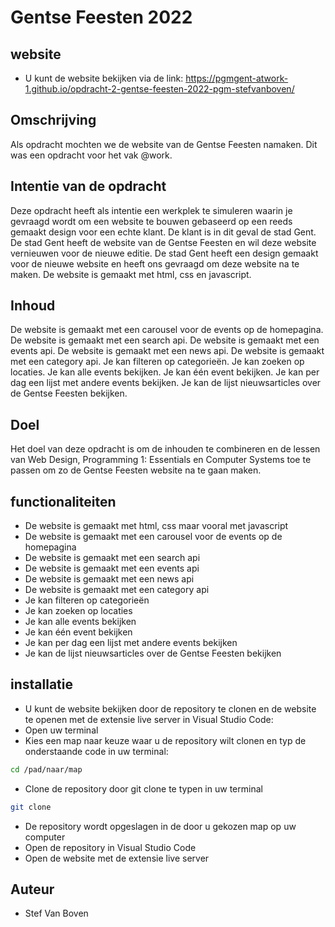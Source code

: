 # Gentse Feesten 2022

## website
- U kunt de website bekijken via de link: https://pgmgent-atwork-1.github.io/opdracht-2-gentse-feesten-2022-pgm-stefvanboven/

## Omschrijving
Als opdracht mochten we de website van de Gentse Feesten namaken. Dit was een opdracht voor het vak @work.

## Intentie van de opdracht
Deze opdracht heeft als intentie een werkplek te simuleren waarin je gevraagd wordt om een website te bouwen gebaseerd op een reeds gemaakt design voor een echte klant. De klant is in dit geval de stad Gent. De stad Gent heeft de website van de Gentse Feesten en wil deze website vernieuwen voor de nieuwe editie. De stad Gent heeft een design gemaakt voor de nieuwe website en heeft ons gevraagd om deze website na te maken. De website is gemaakt met html, css en javascript. 

## Inhoud
De website is gemaakt met een carousel voor de events op de homepagina. De website is gemaakt met een search api. De website is gemaakt met een events api. De website is gemaakt met een news api. De website is gemaakt met een category api. Je kan filteren op categorieën. Je kan zoeken op locaties. Je kan alle events bekijken. Je kan één event bekijken. Je kan per dag een lijst met andere events bekijken. Je kan de lijst nieuwsarticles over de Gentse Feesten bekijken.

## Doel
Het doel van deze opdracht is om de inhouden te combineren en de lessen van Web Design, Programming 1: Essentials en Computer Systems toe te passen om zo de Gentse Feesten website na te gaan maken.

## functionaliteiten
- De website is gemaakt met html, css maar vooral met javascript
- De website is gemaakt met een carousel voor de events op de homepagina
- De website is gemaakt met een search api
- De website is gemaakt met een events api
- De website is gemaakt met een news api
- De website is gemaakt met een category api
- Je kan filteren op categorieën
- Je kan zoeken op locaties
- Je kan alle events bekijken
- Je kan één event bekijken
- Je kan per dag een lijst met andere events bekijken
- Je kan de lijst nieuwsarticles over de Gentse Feesten bekijken

## installatie
- U kunt de website bekijken door de repository te clonen en de website te openen met de extensie live server in Visual Studio Code:
- Open uw terminal
- Kies een map naar keuze waar u de repository wilt clonen en typ de onderstaande code in uw terminal:
```bash
cd /pad/naar/map
```
- Clone de repository door git clone te typen in uw terminal
```bash
git clone
```
- De repository wordt opgeslagen in de door u gekozen map op uw computer
- Open de repository in Visual Studio Code
- Open de website met de extensie live server

## Auteur
- Stef Van Boven